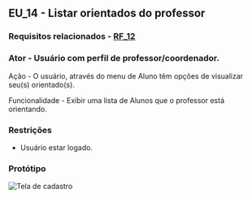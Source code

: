 ## EU_14 - Listar orientados do professor
### Requisitos relacionados - [RF_12](https://docs.google.com/document/d/1d28Owm1nmruz_8M4QXSLYp9Sl0tYuE-yjZraxpLtjBU/edit#bookmark=id.4jhztifl2a8b)

### Ator - Usuário com perfil de professor/coordenador.

Ação - O usuário, através do menu de Aluno têm opções de visualizar seu(s) orientado(s).

Funcionalidade - Exibir uma lista de Alunos que o professor está orientando.

### Restrições
- Usuário estar logado.

### Protótipo
![Tela de cadastro](assets/listarorientadosdoprofessor.png)
